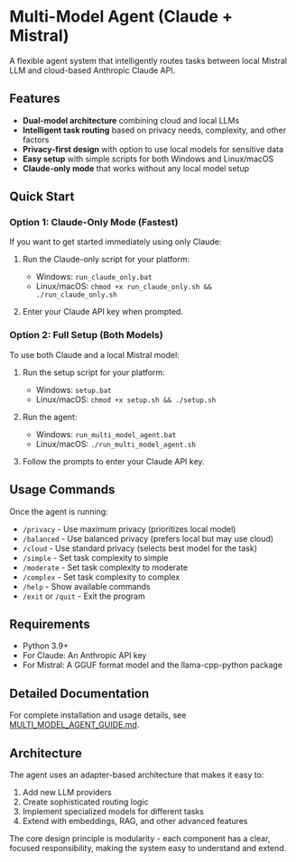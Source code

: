 # Multi-Model Agent (Claude + Mistral)

A flexible agent system that intelligently routes tasks between local Mistral LLM and cloud-based Anthropic Claude API.

## Features

- **Dual-model architecture** combining cloud and local LLMs
- **Intelligent task routing** based on privacy needs, complexity, and other factors
- **Privacy-first design** with option to use local models for sensitive data
- **Easy setup** with simple scripts for both Windows and Linux/macOS
- **Claude-only mode** that works without any local model setup

## Quick Start

### Option 1: Claude-Only Mode (Fastest)

If you want to get started immediately using only Claude:

1. Run the Claude-only script for your platform:
   - Windows: `run_claude_only.bat`
   - Linux/macOS: `chmod +x run_claude_only.sh && ./run_claude_only.sh`

2. Enter your Claude API key when prompted.

### Option 2: Full Setup (Both Models)

To use both Claude and a local Mistral model:

1. Run the setup script for your platform:
   - Windows: `setup.bat`
   - Linux/macOS: `chmod +x setup.sh && ./setup.sh`

2. Run the agent:
   - Windows: `run_multi_model_agent.bat`
   - Linux/macOS: `./run_multi_model_agent.sh`

3. Follow the prompts to enter your Claude API key.

## Usage Commands

Once the agent is running:

- `/privacy` - Use maximum privacy (prioritizes local model)
- `/balanced` - Use balanced privacy (prefers local but may use cloud)
- `/cloud` - Use standard privacy (selects best model for the task)
- `/simple` - Set task complexity to simple
- `/moderate` - Set task complexity to moderate
- `/complex` - Set task complexity to complex
- `/help` - Show available commands
- `/exit` or `/quit` - Exit the program

## Requirements

- Python 3.9+
- For Claude: An Anthropic API key
- For Mistral: A GGUF format model and the llama-cpp-python package

## Detailed Documentation

For complete installation and usage details, see [MULTI_MODEL_AGENT_GUIDE.md](MULTI_MODEL_AGENT_GUIDE.md).

## Architecture

The agent uses an adapter-based architecture that makes it easy to:

1. Add new LLM providers
2. Create sophisticated routing logic
3. Implement specialized models for different tasks
4. Extend with embeddings, RAG, and other advanced features

The core design principle is modularity - each component has a clear, focused responsibility, making the system easy to understand and extend.

